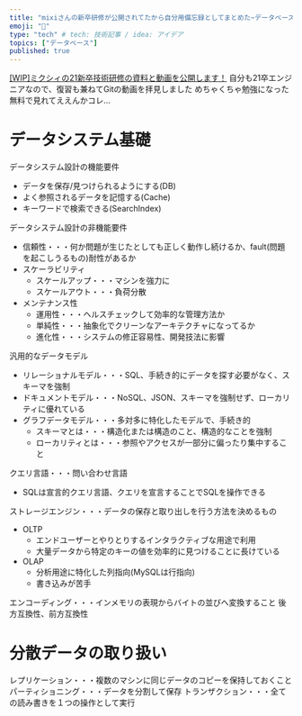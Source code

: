 ```yaml
---
title: "mixiさんの新卒研修が公開されてたから自分用備忘録としてまとめた~データベース~"
emoji: "📌"
type: "tech" # tech: 技術記事 / idea: アイデア
topics: ["データベース"]
published: true
---
```

[[WIP]ミクシィの21新卒技術研修の資料と動画を公開します！](https://medium.com/mixi-developers/21-technical-training-a0bcdbf9bca0)
自分も21卒エンジニアなので、復習も兼ねてGitの動画を拝見しました
めちゃくちゃ勉強になった無料で見れてええんかコレ...
# データシステム基礎
 
データシステム設計の機能要件
- データを保存/見つけられるようにする(DB)
- よく参照されるデータを記憶する(Cache)
- キーワードで検索できる(SearchIndex)
 
データシステム設計の非機能要件
- 信頼性・・・何か問題が生じたとしても正しく動作し続けるか、fault(問題を起こしうるもの)耐性があるか
- スケーラビリティ
	- スケールアップ・・・マシンを強力に
	- スケールアウト・・・負荷分散
- メンテナンス性
	- 運用性・・・ヘルスチェックして効率的な管理方法か
	- 単純性・・・抽象化でクリーンなアーキテクチャになってるか
	- 進化性・・・システムの修正容易性、開発技法に影響

汎用的なデータモデル
- リレーショナルモデル・・・SQL、手続き的にデータを探す必要がなく、スキーマを強制
- ドキュメントモデル・・・NoSQL、JSON、スキーマを強制せず、ローカリティに優れている
- グラフデータモデル・・・多対多に特化したモデルで、手続き的
	- スキーマとは・・・構造化または構造のこと、構造的なことを強制
	- ローカリティとは・・・参照やアクセスが一部分に偏ったり集中すること

クエリ言語・・・問い合わせ言語
- SQLは宣言的クエリ言語、クエリを宣言することでSQLを操作できる

ストレージエンジン・・・データの保存と取り出しを行う方法を決めるもの
- OLTP
	- エンドユーザーとやりとりするインタラクティブな用途で利用
	- 大量データから特定のキーの値を効率的に見つけることに長けている
- OLAP
	- 分析用途に特化した列指向(MySQLは行指向)
	- 書き込みが苦手

エンコーディング・・・インメモリの表現からバイトの並びへ変換すること
後方互換性、前方互換性

# 分散データの取り扱い
レプリケーション・・・複数のマシンに同じデータのコピーを保持しておくこと
パーティショニング・・・データを分割して保存
トランザクション・・・全ての読み書きを１つの操作として実行

